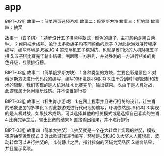 # app
BIPT-03组
故事一：简单网页选择游戏
故事二：俄罗斯方块
故事三：打地鼠
故事四：抽奖








































故事一（五子棋）
1.初步设计五子棋两种款式，颜色的旗子。主打颜色是黑白两种。
2.如果技术成熟，设计出多款旗子和不同颜色的旗子
3.对此款游戏进行程序编写，编写环境是JS或JQ
4.实现单机五子棋对抗，也就是我们说的人机对抗五子棋
5.五子棋比赛完毕输出结果。判断哪一方胜利，并对胜利的一方进行相关的角色升级，战绩排行榜。
 
 BIPT-03组
 故事二（简单俄罗斯方块）
 1.各种类型的方块，主要色彩是黑色
 2.对俄罗斯方块进行代码段的编写，编写的环境是JS和JQ
 3.由于受到时间的限制和技术的限制，我们实现的是人机对战
 4.比赛完毕，输出结果。
 5.由于是人机对战，此游戏属于休闲娱乐性质。并不设置排行榜

BIPT-03组
故事三（打生肖小游戏）
1.在网上搜索并且进行相关的设计，让生肖的形象更加的多样化
2.对此款游戏进行代码段的编写，环境依然是JS和JQ
3.实现的是人机对战，如果技术成熟，可以选择其他的相关模式或是选择自己喜欢的生肖
4.比赛完毕之后，输出比赛的结果
5.直接输出结果，并不进行排行

BIPT-03组
故事四（简单大抽奖）
1.抽奖就是一个在大转盘上实现的抽奖，模拟夜店抽奖转盘模式
2.对此款游戏进行编写，环境是JS和JQ
3.大奖人人都想拿，波动转盘可以进行抽奖的。
4.待静止之后，指针指向的区域为奖品区
5.输出结果，并且显示奖项。
